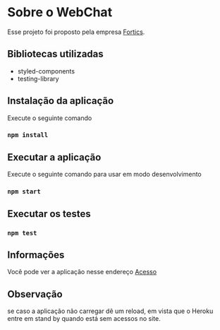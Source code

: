 # Sobre o WebChat

Esse projeto foi proposto pela empresa [Fortics](https://www.fortics.com.br).

## Bibliotecas utilizadas

<ul>
    <li>styled-components</li>
    <li>testing-library</li>
</ul>



## Instalação da aplicação

Execute o seguinte comando

### `npm install`



## Executar a aplicação

Execute o seguinte comando para usar em modo desenvolvimento

### `npm start`

## Executar os testes 

### `npm test`

## Informações

Você pode ver a aplicação nesse endereço [Acesso](https://webchatfortics.herokuapp.com/)

## Observação 

se caso a aplicação não carregar dê um reload, em vista que o Heroku entre em stand by quando está sem acessos no site.
